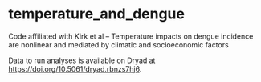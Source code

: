 # temperature_and_dengue
Code affiliated with Kirk et al – Temperature impacts on dengue incidence are nonlinear and mediated by climatic and socioeconomic factors

Data to run analyses is available on Dryad at https://doi.org/10.5061/dryad.rbnzs7hj6.

